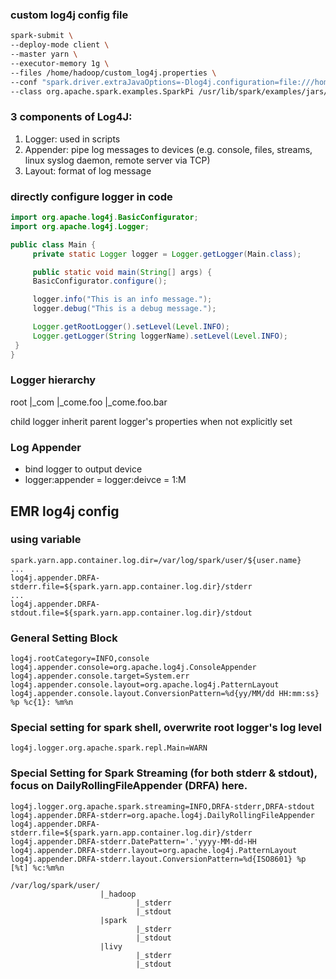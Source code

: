 


### custom log4j config file
```sh
spark-submit \
--deploy-mode client \
--master yarn \
--executor-memory 1g \
--files /home/hadoop/custom_log4j.properties \
--conf "spark.driver.extraJavaOptions=-Dlog4j.configuration=file:///home/hadoop/custom_log4j.properties" \
--class org.apache.spark.examples.SparkPi /usr/lib/spark/examples/jars/spark-examples.jar 10
```

### 3 components of Log4J:
1. Logger: used in scripts
2. Appender: pipe log messages to devices (e.g. console, files, streams, linux syslog daemon, remote server via TCP)
3. Layout: format of log message


### directly configure logger in code
```java
import org.apache.log4j.BasicConfigurator;
import org.apache.log4j.Logger;

public class Main {
     private static Logger logger = Logger.getLogger(Main.class);

     public static void main(String[] args) {
     BasicConfigurator.configure();

     logger.info("This is an info message.");
     logger.debug("This is a debug message.");

     Logger.getRootLogger().setLevel(Level.INFO);
     Logger.getLogger(String loggerName).setLevel(Level.INFO);
 }
}
```


### Logger hierarchy
root
|_com
|_come.foo
|_come.foo.bar

child logger inherit parent logger's properties when not explicitly set

### Log Appender
- bind logger to output device 
- logger:appender = logger:deivce = 1:M

## EMR log4j config

### using variable
```
spark.yarn.app.container.log.dir=/var/log/spark/user/${user.name}
...
log4j.appender.DRFA-stderr.file=${spark.yarn.app.container.log.dir}/stderr
...
log4j.appender.DRFA-stdout.file=${spark.yarn.app.container.log.dir}/stdout
```

### General Setting Block
```
log4j.rootCategory=INFO,console
log4j.appender.console=org.apache.log4j.ConsoleAppender
log4j.appender.console.target=System.err
log4j.appender.console.layout=org.apache.log4j.PatternLayout
log4j.appender.console.layout.ConversionPattern=%d{yy/MM/dd HH:mm:ss} %p %c{1}: %m%n
```

### Special setting for spark shell, overwrite root logger's log level
```
log4j.logger.org.apache.spark.repl.Main=WARN
```

### Special Setting for Spark Streaming (for both stderr & stdout), focus on DailyRollingFileAppender (DRFA) here.
```
log4j.logger.org.apache.spark.streaming=INFO,DRFA-stderr,DRFA-stdout
log4j.appender.DRFA-stderr=org.apache.log4j.DailyRollingFileAppender
log4j.appender.DRFA-stderr.file=${spark.yarn.app.container.log.dir}/stderr
log4j.appender.DRFA-stderr.DatePattern='.'yyyy-MM-dd-HH
log4j.appender.DRFA-stderr.layout=org.apache.log4j.PatternLayout
log4j.appender.DRFA-stderr.layout.ConversionPattern=%d{ISO8601} %p [%t] %c:%m%n
```

```
/var/log/spark/user/
                    |_hadoop
                            |_stderr
                            |_stdout
                    |spark
                            |_stderr
                            |_stdout
                    |livy
                            |_stderr
                            |_stdout
```